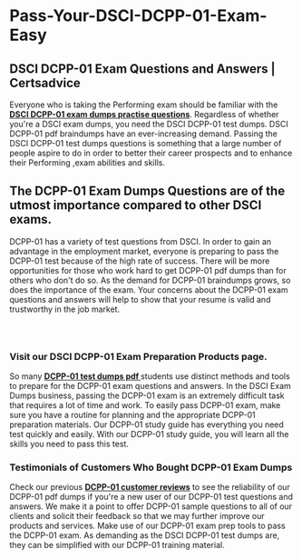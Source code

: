 # Pass-Your-DSCI-DCPP-01-Exam-Easy
<h2><strong>DSCI DCPP-01 Exam Questions and Answers | Certsadvice</strong></h2> <p>Everyone who is taking the Performing exam should be familiar with the <a href="http://www.certsadvice.com/dsci/dcpp-01-practice-questions"><strong>DSCI DCPP-01 exam dumps practise questions</strong></a>. Regardless of whether you&#39;re a DSCI exam dumps, you need the DSCI DCPP-01 test dumps. DSCI DCPP-01 pdf braindumps have an ever-increasing demand. Passing the DSCI DCPP-01 test dumps questions is something that a large number of people aspire to do in order to better their career prospects and to enhance their Performing ,exam abilities and skills.</p> <h2><strong>The DCPP-01 Exam Dumps Questions are of the utmost importance compared to other DSCI exams.</strong></h2> <p>DCPP-01 has a variety of test questions from DSCI. In order to gain an advantage in the employment market, everyone is preparing to pass the DCPP-01 test because of the high rate of success. There will be more opportunities for those who work hard to get DCPP-01 pdf dumps than for others who don&#39;t do so. As the demand for DCPP-01 braindumps grows, so does the importance of the exam. Your concerns about the DCPP-01 exam questions and answers will help to show that your resume is valid and trustworthy in the job market.</p> <p><a href="http://www.certsadvice.com/dsci/dcpp-01-practice-questions" style="display: block; padding: 1em 0; text-align: center; "><img alt="" src="https://1.bp.blogspot.com/-RUOr8Wn-CRk/YUYAxC8kcHI/AAAAAAAAAnw/F7BbdI3tw8QDj5z8iX0vQAioQzKiUxduwCLcBGAsYHQ/s0/unnamed.jpg" /></a></p> <h3><strong>Visit our DSCI DCPP-01 Exam Preparation Products page.</strong></h3> <p>So many <a href="http://www.certsadvice.com/dsci/dcpp-01-practice-questions"><strong>DCPP-01 test dumps pdf </strong></a>students use distinct methods and tools to prepare for the DCPP-01 exam questions and answers. In the DSCI Exam Dumps business, passing the DCPP-01 exam is an extremely difficult task that requires a lot of time and work. To easily pass DCPP-01 exam, make sure you have a routine for planning and the appropriate DCPP-01 preparation materials. Our DCPP-01 study guide has everything you need test quickly and easily. With our DCPP-01 study guide, you will learn all the skills you need to pass this test.</p> <h3><strong>Testimonials of Customers Who Bought DCPP-01 Exam Dumps</strong></h3> <p>Check our previous <a href="http://www.certsadvice.com/dsci/dcpp-01-practice-questions"><strong>DCPP-01 customer reviews</strong></a> to see the reliability of our DCPP-01 pdf dumps if you&#39;re a new user of our DCPP-01 test questions and answers. We make it a point to offer DCPP-01 sample questions to all of our clients and solicit their feedback so that we may further improve our products and services. Make use of our DCPP-01 exam prep tools to pass the DCPP-01 exam. As demanding as the DSCI DCPP-01 test dumps are, they can be simplified with our DCPP-01 training material.</p>
